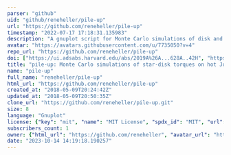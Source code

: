 ```yaml
---
parser: "github"
uid: "github/reneheller/pile-up"
url: "https://github.com/reneheller/pile-up"
timestamp: "2022-07-17 17:18:31.135983"
description: "A gnuplot script for Monte Carlo simulations of disk and stellar tidal torques acting on hot Jupiters"
avatar: "https://avatars.githubusercontent.com/u/7735050?v=4"
repo_url: "https://github.com/reneheller/pile-up"
doi: ["https://ui.adsabs.harvard.edu/abs/2019A%26A...628A..42H", "https://ui.adsabs.harvard.edu/abs/2018ascl.soft06014H/abstract"]
title: "pile-up: Monte Carlo simulations of star-disk torques on hot Jupiters"
name: "pile-up"
full_name: "reneheller/pile-up"
html_url: "https://github.com/reneheller/pile-up"
created_at: "2018-05-09T20:24:42Z"
updated_at: "2018-05-09T20:50:35Z"
clone_url: "https://github.com/reneheller/pile-up.git"
size: 8
language: "Gnuplot"
license: {"key": "mit", "name": "MIT License", "spdx_id": "MIT", "url": "https://api.github.com/licenses/mit", "node_id": "MDc6TGljZW5zZTEz"}
subscribers_count: 1
owner: {"html_url": "https://github.com/reneheller", "avatar_url": "https://avatars.githubusercontent.com/u/7735050?v=4", "login": "reneheller", "type": "User"}
date: "2023-10-14 14:19:18.190257"
---
```

